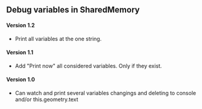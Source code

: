 ## Debug variables in SharedMemory 

#### Version 1.2
* Print all variables at the one string.

#### Version 1.1
* Add "Print now" all considered variables. Only if they exist.

#### Version 1.0
* Can watch and print several variables changings and deleting to console and/or this.geometry.text